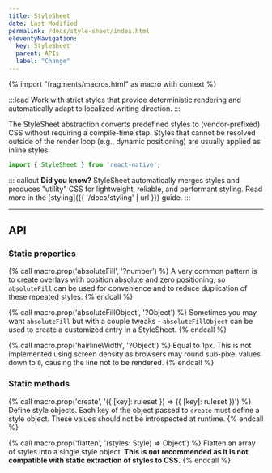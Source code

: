 ```yaml
---
title: StyleSheet
date: Last Modified
permalink: /docs/style-sheet/index.html
eleventyNavigation:
  key: StyleSheet
  parent: APIs
  label: "Change"
---
```


{% import "fragments/macros.html" as macro with context %}

:::lead
Work with strict styles that provide deterministic rendering and automatically adapt to localized writing direction.
:::

The StyleSheet abstraction converts predefined styles to (vendor-prefixed) CSS without requiring a compile-time step. Styles that cannot be resolved outside of the render loop (e.g., dynamic positioning) are usually applied as inline styles.

```js
import { StyleSheet } from 'react-native';
```

::: callout
**Did you know?** StyleSheet automatically merges styles and produces "utility" CSS for lightweight, reliable, and performant styling. Read more in the [styling]({{ '/docs/styling' | url }}) guide.
:::

---

## API

### Static properties

{% call macro.prop('absoluteFill', '?number') %}
A very common pattern is to create overlays with position absolute and zero positioning, so `absoluteFill` can be used for convenience and to reduce duplication of these repeated styles.
{% endcall %}

{% call macro.prop('absoluteFillObject', '?Object') %}
Sometimes you may want `absoluteFill` but with a couple tweaks - `absoluteFillObject` can be used to create a customized entry in a StyleSheet.
{% endcall %}

{% call macro.prop('hairlineWidth', '?Object') %}
Equal to 1px. This is not implemented using screen density as browsers may round sub-pixel values down to `0`, causing the line not to be rendered.
{% endcall %}

### Static methods

{% call macro.prop('create', '({ [key]: ruleset }) => ({ [key]: ruleset })') %}
Define style objects. Each key of the object passed to `create` must define a style object. These values should not be introspected at runtime.
{% endcall %}

{% call macro.prop('flatten', '(styles: Style) => Object') %}
Flatten an array of styles into a single style object. **This is not recommended as it is not compatible with static extraction of styles to CSS.**
{% endcall %}
